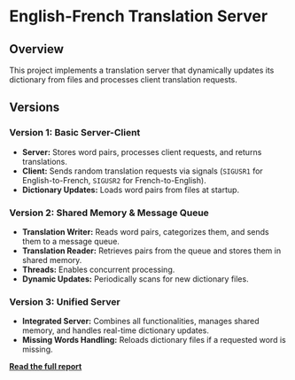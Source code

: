 # English-French Translation Server

## Overview  
This project implements a translation server that dynamically updates its dictionary from files and processes client translation requests.

## Versions  

### **Version 1: Basic Server-Client**  
- **Server:** Stores word pairs, processes client requests, and returns translations.  
- **Client:** Sends random translation requests via signals (`SIGUSR1` for English-to-French, `SIGUSR2` for French-to-English).  
- **Dictionary Updates:** Loads word pairs from files at startup.  

### **Version 2: Shared Memory & Message Queue**  
- **Translation Writer:** Reads word pairs, categorizes them, and sends them to a message queue.  
- **Translation Reader:** Retrieves pairs from the queue and stores them in shared memory.  
- **Threads:** Enables concurrent processing.  
- **Dynamic Updates:** Periodically scans for new dictionary files.  

### **Version 3: Unified Server**  
- **Integrated Server:** Combines all functionalities, manages shared memory, and handles real-time dictionary updates.  
- **Missing Words Handling:** Reloads dictionary files if a requested word is missing.  

**[Read the full report](./Translation_Server_Project_Report.pdf)** 
